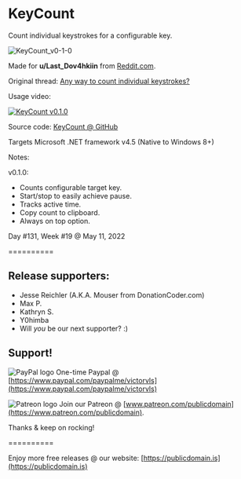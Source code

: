 # KeyCount

Count individual keystrokes for a configurable key.

![KeyCount_v0-1-0](https://user-images.githubusercontent.com/54631779/167965009-0deab94e-4fb6-4902-9953-1c2d41ee0469.png)

Made for **u/Last_Dov4hkiin** from [Reddit.com](https://www.reddit.com).

Original thread: [Any way to count individual keystrokes?](https://www.reddit.com/r/software/comments/ulp3aa/any_way_to_count_individual_keystrokes/)

Usage video:

[![KeyCount v0.1.0](http://img.youtube.com/vi/ad8UgEqsPg4/0.jpg)](https://www.youtube.com/watch?v=ad8UgEqsPg4 "KeyCount v0.1.0")

Source code: [KeyCount @ GitHub](https://github.com/publicdomain/keycount)

Targets Microsoft .NET framework v4.5 (Native to Windows 8+)

Notes:

v0.1.0:
- Counts configurable target key.
- Start/stop to easily achieve pause.
- Tracks active time.
- Copy count to clipboard.
- Always on top option.

Day #131, Week #19 @ May 11, 2022

==========

## Release supporters:

* Jesse Reichler (A.K.A. Mouser from DonationCoder.com)
* Max P.
* Kathryn S.
* Y0himba
* Will *you* be our next supporter? :)

## Support!

![PayPal logo](https://i.imgur.com/CSaPEFY.png) One-time Paypal @ [https://www.paypal.com/paypalme/victorvls](https://www.paypal.com/paypalme/victorvls)

![Patreon logo](https://i.imgur.com/LKBj3ih.png) Join our Patreon @ [www.patreon.com/publicdomain](https://www.patreon.com/publicdomain).

Thanks & keep on rocking!

==========

Enjoy more free releases @ our website: [https://publicdomain.is](https://publicdomain.is)

